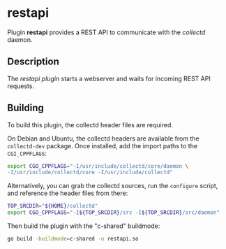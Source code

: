 # restapi

Plugin **restapi** provides a REST API to communicate with the *collectd*
daemon.

## Description

The *restapi plugin* starts a webserver and waits for incoming REST API
requests.

## Building

To build this plugin, the collectd header files are required.

On Debian and Ubuntu, the collectd headers are available from the
`collectd-dev` package. Once installed, add the import paths to the
`CGI_CPPFLAGS`:

```bash
export CGO_CPPFLAGS="-I/usr/include/collectd/core/daemon \
-I/usr/include/collectd/core -I/usr/include/collectd"
```

Alternatively, you can grab the collectd sources, run the `configure` script,
and reference the header files from there:

```bash
TOP_SRCDIR="${HOME}/collectd"
export CGO_CPPFLAGS="-I${TOP_SRCDIR}/src -I${TOP_SRCDIR}/src/daemon"
```

Then build the plugin with the "c-shared" buildmode:

```bash
go build -buildmode=c-shared -o restapi.so
```

